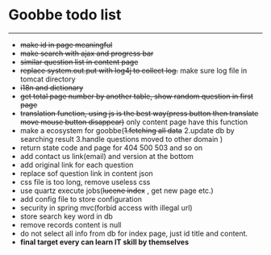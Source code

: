 # Goobbe todo list

---

* <s>make id in page meaningful</s>
* <s>make search with ajax and progress bar</s>
* <s>similar question list in content page</s>
* <s>replace system.out.put with log4j to collect log.</s> make sure log file in tomcat directory
* <s>i18n and dictionary</s>
* <s>get total page number by another table, show random question in first page</s>
* <s>translation function, using js is the best way(press button then translate move mouse button disappear)</s> only content page have this function
* make a ecosystem for goobbe(<s>1.fetching all data</s> 2.update db by searching result 3.handle questions moved to other domain )
* return state code and page for 404 500 503 and so on
* add contact us link(email) and version at the bottom
* add original link for each question
* replace sof question link in content json
* css file is too long, remove useless css
* use quartz execute jobs(<s>lucene index</s> , get new page etc.)
* add config file to store configuration
* security in spring mvc(forbid access with illegal url)
* store search key word in db
* remove records content is null
* do not select all info from db for index page, just id title and content.
* <b>final target every can learn IT skill by themselves</b>